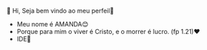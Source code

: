 👋 Hi, Seja bem vindo ao meu perfeil🐞

   - Meu nome é AMANDA😊
   - Porque para mim o viver é Cristo, e o morrer é lucro. (fp 1.21)❤
   - IDE📢
